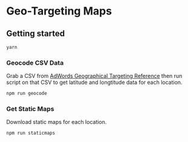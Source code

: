 # Geo-Targeting Maps

## Getting started
```bash
yarn
```

### Geocode CSV Data
Grab a CSV from [AdWords Geographical Targeting Reference](https://developers.google.com/adwords/api/docs/appendix/geotargeting)
then run script on that CSV to get latitude and longtitude data for each location.

```bash
npm run geocode
```

### Get Static Maps
Download static maps for each location.

```bash
npm run staticmaps
```
